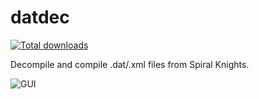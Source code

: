 # datdec
<p align="left">
    <a href="https://GitHub.com/lucas-allegri/datdec/releases/"><img alt="Total downloads"               src="https://img.shields.io/github/downloads/lucas-allegri/datdec/total.svg"></a>
</p>
Decompile and compile .dat/.xml files from Spiral Knights.

![GUI](https://i.imgur.com/Rhbed6E.png "Datdec GUI")
